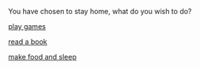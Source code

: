 You have chosen to stay home, what do you wish to do? 

[play games](gaming.md) <br>

[read a book](book.md) <br>

[make food and sleep](end1.md) <br> 